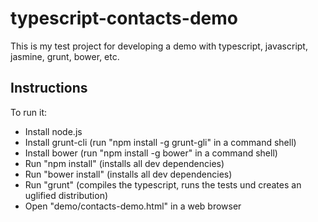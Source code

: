 typescript-contacts-demo
========================

This is my test project for developing a demo with typescript, javascript, jasmine, grunt, bower, etc.

Instructions
------------

To run it:
- Install node.js
- Install grunt-cli (run "npm install -g grunt-gli" in a command shell)
- Install bower (run "npm install -g bower" in a command shell)
- Run "npm install" (installs all dev dependencies)
- Run "bower install" (installs all dev dependencies)
- Run "grunt" (compiles the typescript, runs the tests und creates an uglified distribution)
- Open "demo/contacts-demo.html" in a web browser

